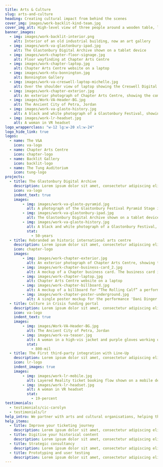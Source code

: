 ```yaml
---
title: Arts & Culture
slug: arts-and-culture
heading: Creating cultural impact from behind the scenes
cover_img: images/work-backlit-kind-team.jpg
cover_img_alt: High-level view of three people around a wooden table, looking at digital designs of Backlit Gallery website on a laptop and a tablet
banner_images:
  - img: images/work-backlit-interior.png
    alt: Interior of an old industrial building, now an art gallery
  - img: images/work-va-glastonbury-ipad.jpg
    alt: The Glastonbury Digital Archive shown on a tablet device
  - img: images/work-chapter-floor-signage.jpg
    alt: Floor wayfinding at Chapter Arts Centre
  - img: images/work-chapter-laptop.jpg
    alt: Chapter Arts Centre website on a laptop
  - img: images/work-ntu-bonnington.jpg
    alt: Bonnington Gallery
  - img: images/work-va-creswell-laptop-michelle.jpg
    alt: Over the shoulder view of laptop showing the Creswell Digital Photography Archive
  - img: images/work-chapter-exterior.jpg
    alt: An exterior photograph of Chapter Arts Centre, showing the community garden
  - img: images/Work-VA-Header-BG.jpg
    alt: The Ancient City of Petra, Jordan
  - img: images/work-va-glasto-history.jpg
    alt: A black and white photograph of a Glastonbury Festival, showing festival goers walking through mud
  - img: images/work-lr-headset.jpg
    alt: A woman in VR headset
logo_wrapperclass: "w-12 lg:w-20 xl:w-24"
logo_hide_link: true
logos:
  - name: The V&A
    icon: va-logo
  - name: Chapter Arts Centre
    icon: chapter-logo
  - name: Backlit Gallery
    icon: backlit-logo
  - name: The Tung Auditorium
    icon: tung-logo
projects:
  - title: The Glastonbury Digital Archive
    description: Lorem ipsum dolor sit amet, consectetur adipiscing elit. Sed lacinia consequat rhoncus.
    icon: va-logo
    indent_text: true
    images:
        - img: images/work-va-glasto-pyramid.jpg
          alt: A photograph of the Glastonbury Festival Pyramid Stage in the day time taken from a high position, flags and and ticker tape are visible above a large crowd
        - img: images/work-va-glastonbury-ipad.jpg
          alt: The Glastonbury Digital Archive shown on a tablet device
        - img: images/work-va-glasto-history.jpg
          alt: A black and white photograph of a Glastonbury Festival, showing festival goers walking through mud
          stat:
            - 50-years
  - title: Rebranded an historic international arts centre
    description: Lorem ipsum dolor sit amet, consectetur adipiscing elit. Sed lacinia consequat rhoncus.
    icon: chapter-logo
    images:
        - img: images/work-chapter-exterior.jpg
          alt: An exterior photograph of Chapter Arts Centre, showing the community garden
        - img: images/work-chapter-business-card_2.jpg
          alt: A mockup of a Chapter business card. The business card is duotone blue and is placed on a pink board
        - img: images/work-chapter-laptop.jpg
          alt: Chapter Arts Centre website on a laptop
        - img: images/work-chapter-billboard.jpg
          alt: A mockup of a billboard for “The Rolling Calf” a performance event at Chapter. A man is walking past the billboard at the bottom left of the image.
        - img: images/work-chapter-poster-underground.jpg
          alt: A single poster mockup for the performance 'Dani Dinger - No Sense of Watching'. The poster is in a subway.
  - title: Culture in Crisis funding portal
    description: Lorem ipsum dolor sit amet, consectetur adipiscing elit. Sed lacinia consequat rhoncus.
    icon: va-logo
    indent_text: true
    images:
        - img: images/Work-VA-Header-BG.jpg
          alt: The Ancient City of Petra, Jordan
        - img: images/work-va-teaser.jpg
          alt: A woman in a high-vis jacket and purple gloves working on a large head of a statue
          stat:
            - 800-mil
  - title: The First third-party integration with Line-Up
    description: Lorem ipsum dolor sit amet, consectetur adipiscing elit. Sed lacinia consequat rhoncus.
    icon: lr-logo
    indent_images: true
    images:
        - img: images/work-lr-mobile.jpg
          alt: Layered Reality ticket booking flow shown on a mobile device
        - img: images/work-lr-headset.jpg
          alt: A woman in VR headset
          stat:
            - 19-percent
testimonials:
  - testimonials/cic-carolyn
  - testimonials/lr
help_intro: We partner with arts and cultural organisations, helping them to realise their audience and achieve their goals through brand strategies and digital activities.
help_items:
  - title: Improve your ticketing journey
    description: Lorem ipsum dolor sit amet, consectetur adipiscing elit. Vestibulum imperdiet volutpat justo sit amet sollicitudin.
  - title: Digitise your historical content
    description: Lorem ipsum dolor sit amet, consectetur adipiscing elit. Vestibulum imperdiet volutpat justo sit amet sollicitudin.
  - title: Strategic consultancy
    description: Lorem ipsum dolor sit amet, consectetur adipiscing elit. Vestibulum imperdiet volutpat justo sit amet sollicitudin.
  - title: Prototyping and user testing
    description: Lorem ipsum dolor sit amet, consectetur adipiscing elit. Vestibulum imperdiet volutpat justo sit amet sollicitudin.
---
```

